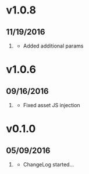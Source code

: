 # v1.0.8
## 11/19/2016

1. [](#bugfix)
    * Added additional params

# v1.0.6
## 09/16/2016

1. [](#bugfix)
    * Fixed asset JS injection

# v0.1.0
##  05/09/2016

1. [](#new)
    * ChangeLog started...
